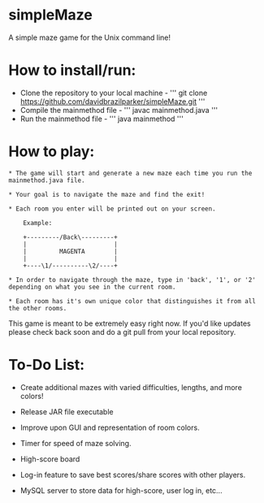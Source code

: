 # simpleMaze
A simple maze game for the Unix command line!

# How to install/run:

* Clone the repository to your local machine -
    '''
    git clone https://github.com/davidbrazilparker/simpleMaze.git
    '''
* Compile the mainmethod file -
    '''
    javac mainmethod.java
    '''
* Run the mainmethod file -
    '''
    java mainmethod
    '''
# How to play:

    * The game will start and generate a new maze each time you run the mainmethod.java file.

    * Your goal is to navigate the maze and find the exit!

    * Each room you enter will be printed out on your screen.

        Example:

        +---------/Back\---------+
        |                        |
        |         MAGENTA        |
        |                        |
        +----\1/----------\2/----+

    * In order to navigate through the maze, type in 'back', '1', or '2' depending on what you see in the current room.

    * Each room has it's own unique color that distinguishes it from all the other rooms.

This game is meant to be extremely easy right now. If you'd like updates please check back soon and do a git pull from your local repository.

# To-Do List:

* Create additional mazes with varied difficulties, lengths, and more colors!

* Release JAR file executable

* Improve upon GUI and representation of room colors.

* Timer for speed of maze solving.

* High-score board

* Log-in feature to save best scores/share scores with other players.

* MySQL server to store data for high-score, user log in, etc...
